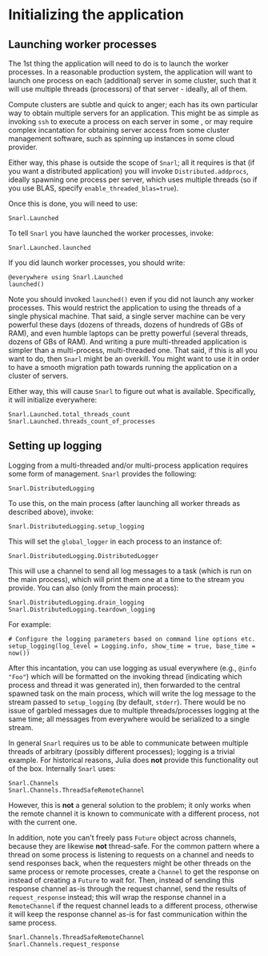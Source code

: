 # Initializing the application

## Launching worker processes

The 1st thing the application will need to do is to launch the worker processes. In a reasonable
production system, the application will want to launch one process on each (additional) server in
some cluster, such that it will use multiple threads (processors) of that server - ideally, all of
them.

Compute clusters are subtle and quick to anger; each has its own particular way to obtain multiple
servers for an application. This might be as simple as invoking `ssh` to execute a process on each
server in some , or may require complex incantation for obtaining server access from some cluster
management software, such as spinning up instances in some cloud provider.

Either way, this phase is outside the scope of `Snarl`; all it requires is that (if you want a
distributed application) you will invoke `Distributed.addprocs`, ideally spawning one process per
server, which uses multiple threads (so if you use BLAS, specify `enable_threaded_blas=true`).

Once this is done, you will need to use:

```@docs
Snarl.Launched
```

To tell `Snarl` you have launched the worker processes, invoke:

```@docs
Snarl.Launched.launched
```

If you did launch worker processes, you should write:

```
@everywhere using Snarl.Launched
launched()
```

Note you should invoked `launched()` even if you did not launch any worker processes. This would
restrict the application to using the threads of a single physical machine. That said, a single
server machine can be very powerful these days (dozens of threads, dozens of hundreds of GBs of
RAM), and even humble laptops can be pretty powerful (several threads, dozens of GBs of RAM). And
writing a pure multi-threaded application is simpler than a multi-process, multi-threaded one. That
said, if this is all you want to do, then `Snarl` might be an overkill. You might want to use it in
order to have a smooth migration path towards running the application on a cluster of servers.

Either way, this will cause `Snarl` to figure out what is available. Specifically, it will
initialize everywhere:

```@docs
Snarl.Launched.total_threads_count
Snarl.Launched.threads_count_of_processes
```
## Setting up logging

Logging from a multi-threaded and/or multi-process application requires some form of management.
`Snarl` provides the following:

```@docs
Snarl.DistributedLogging
```

To use this, on the main process (after launching all worker threads as described above), invoke:

```@docs
Snarl.DistributedLogging.setup_logging
```

This will set the `global_logger` in each process to an instance of:

```@docs
Snarl.DistributedLogging.DistributedLogger
```

This will use a channel to send all log messages to a task (which is run on the main process), which will print
them one at a time to the stream you provide. You can also (only from the main process):

```@docs
Snarl.DistributedLogging.drain_logging
Snarl.DistributedLogging.teardown_logging
```

For example:

```
# Configure the logging parameters based on command line options etc.
setup_logging(log_level = Logging.info, show_time = true, base_time = now())
```

After this incantation, you can use logging as usual everywhere (e.g., `@info "Foo"`) which will be
formatted on the invoking thread (indicating which process and thread it was generated in), then
forwarded to the central spawned task on the main process, which will write the log message to the
stream passed to `setup_logging` (by default, `stderr`). There would be no issue of garbled messages
due to multiple threads/processes logging at the same time; all messages from everywhere would be
serialized to a single stream.

In general `Snarl` requires us to be able to communicate between multiple threads of arbitrary
(possibly different processes); logging is a trivial example. For historical reasons, Julia does
**not** provide this functionality out of the box. Internally `Snarl` uses:

```@docs
Snarl.Channels
Snarl.Channels.ThreadSafeRemoteChannel
```

However, this is **not** a general solution to the problem; it only works when the remote channel it
is known to communicate with a different process, not with the current one.

In addition, note you can't freely pass `Future` object across channels, because they are likewise
**not** thread-safe. For the common pattern where a thread on some process is listening to requests
on a channel and needs to send responses back, when the requesters might be other threads on the
same process or remote processes, create a `Channel` to get the response on instead of creating a
`Future` to wait for. Then, instead of sending this response channel as-is through the request
channel, send the results of `request_response` instead; this will wrap the response channel in a
`RemoteChannel` if the request channel leads to a different process, otherwise it will keep the
response channel as-is for fast communication within the same process.

```@docs
Snarl.Channels.ThreadSafeRemoteChannel
Snarl.Channels.request_response
```
